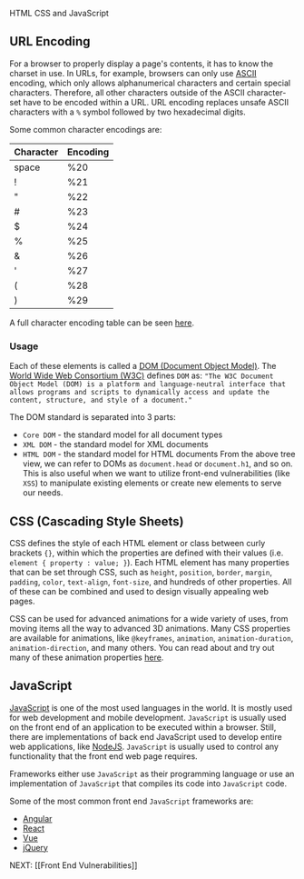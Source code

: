 HTML CSS and JavaScript

## URL Encoding
For a browser to properly display a page's contents, it has to know the charset in use. In URLs, for example, browsers can only use [ASCII](https://en.wikipedia.org/wiki/ASCII) encoding, which only allows alphanumerical characters and certain special characters.
Therefore, all other characters outside of the ASCII character-set have to be encoded within a URL. URL encoding replaces unsafe ASCII characters with a `%` symbol followed by two hexadecimal digits.

Some common character encodings are:

| Character | Encoding |
| --------- | -------- |
| space     | %20      |
| !         | %21      |
| "         | %22      |
| #         | %23      |
| $         | %24      |
| %         | %25      |
| &         | %26      |
| '         | %27      |
| (         | %28      |
| )         | %29      |

A full character encoding table can be seen [here](https://www.w3schools.com/tags/ref_urlencode.ASP).
### Usage
Each of these elements is called a [DOM (Document Object Model)](https://en.wikipedia.org/wiki/Document_Object_Model). The [World Wide Web Consortium (W3C)](https://www.w3.org) defines `DOM` as:
`"The W3C Document Object Model (DOM) is a platform and language-neutral interface that allows programs and scripts to dynamically access and update the content, structure, and style of a document."`

The DOM standard is separated into 3 parts:

- `Core DOM` - the standard model for all document types
- `XML DOM` - the standard model for XML documents
- `HTML DOM` - the standard model for HTML documents
From the above tree view, we can refer to DOMs as `document.head` or `document.h1`, and so on.
This is also useful when we want to utilize front-end vulnerabilities (like `XSS`) to manipulate existing elements or create new elements to serve our needs.

## CSS (Cascading Style Sheets)
CSS defines the style of each HTML element or class between curly brackets `{}`, within which the properties are defined with their values (i.e. `element { property : value; }`).
Each HTML element has many properties that can be set through CSS, such as `height`, `position`, `border`, `margin`, `padding`, `color`, `text-align`, `font-size`, and hundreds of other properties. All of these can be combined and used to design visually appealing web pages.

CSS can be used for advanced animations for a wide variety of uses, from moving items all the way to advanced 3D animations. Many CSS properties are available for animations, like `@keyframes`, `animation`, `animation-duration`, `animation-direction`, and many others. You can read about and try out many of these animation properties [here](https://www.w3schools.com/css/css3_animations.asp).

## JavaScript
[JavaScript](https://en.wikipedia.org/wiki/JavaScript) is one of the most used languages in the world. It is mostly used for web development and mobile development. `JavaScript` is usually used on the front end of an application to be executed within a browser. Still, there are implementations of back end JavaScript used to develop entire web applications, like [NodeJS](https://nodejs.org/en/about/).
`JavaScript` is usually used to control any functionality that the front end web page requires.

Frameworks either use `JavaScript` as their programming language or use an implementation of `JavaScript` that compiles its code into `JavaScript` code.

Some of the most common front end `JavaScript` frameworks are:

- [Angular](https://www.w3schools.com/angular/angular_intro.asp)
- [React](https://www.w3schools.com/react/react_intro.asp)
- [Vue](https://www.w3schools.com/whatis/whatis_vue.asp)
- [jQuery](https://www.w3schools.com/jquery/)

NEXT: [[Front End Vulnerabilities]]
